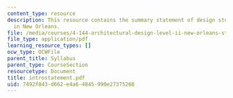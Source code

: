 ```yaml
---
content_type: resource
description: This resource contains the summary statement of design studio project
  in New Orleans.
file: /media/courses/4-144-architectural-design-level-ii-new-orleans-studio-spring-2006/7492f843d662e4a64845990e27375268_introstatement.pdf
file_type: application/pdf
learning_resource_types: []
ocw_type: OCWFile
parent_title: Syllabus
parent_type: CourseSection
resourcetype: Document
title: introstatement.pdf
uid: 7492f843-d662-e4a6-4845-990e27375268
---
```

